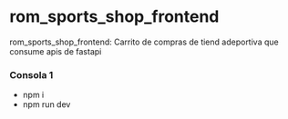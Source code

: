 # rom_sports_shop_frontend

rom_sports_shop_frontend: Carrito de compras de tiend adeportiva que consume apis de fastapi

### Consola 1

- npm i
- npm run dev
